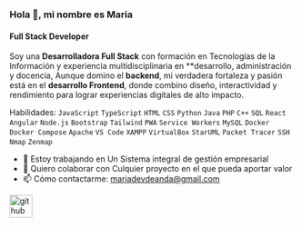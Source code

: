 ### Hola 👋, mi nombre es Maria 
#### Full Stack Developer
Soy una **Desarrolladora Full Stack** con formación en Tecnologías de la Información y experiencia multidisciplinaria en **desarrollo, administración y docencia, Aunque domino el **backend**, mi verdadera fortaleza y pasión está en el **desarrollo Frontend**, donde combino diseño, interactividad y rendimiento para lograr experiencias digitales de alto impacto.  


Habilidades: `JavaScript` `TypeScript` `HTML` `CSS` `Python` `Java` `PHP` `C++` `SQL` `React` `Angular` `Node.js` `Bootstrap` `Tailwind` `PWA` `Service Workers`  `MySQL` `Docker` `Docker Compose` `Apache` `VS Code` `XAMPP` `VirtualBox`   `StarUML` `Packet Tracer` `SSH` `Nmap` `Zenmap` 

- 🔭 Estoy trabajando en Un Sistema integral de gestión empresarial 
- 👯 Quiero colaborar con Culquier proyecto en el que pueda aportar valor  
- 📫 Cómo contactarme: mariadevdeanda@gmail.com 


[<img src='https://cdn.jsdelivr.net/npm/simple-icons@3.0.1/icons/github.svg' alt='github' height='40'>](https://github.com/jesusmariade)  

